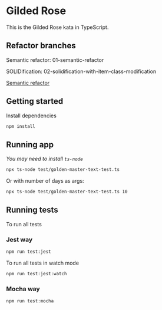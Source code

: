 # Gilded Rose

This is the Gilded Rose kata in TypeScript.

## Refactor branches

Semantic refactor: 01-semantic-refactor

SOLIDification: 02-solidification-with-item-class-modification

[Semantic refactor](/../../tree/01-semantic-refactor)

## Getting started

Install dependencies

```sh
npm install
```

## Running app
_You may need to install `ts-node`_

```sh
npx ts-node test/golden-master-text-test.ts
```

Or with number of days as args:
```sh
npx ts-node test/golden-master-text-test.ts 10
```

## Running tests

To run all tests

### Jest way

```sh
npm run test:jest
```

To run all tests in watch mode

```sh
npm run test:jest:watch
```

### Mocha way

```sh
npm run test:mocha
```
